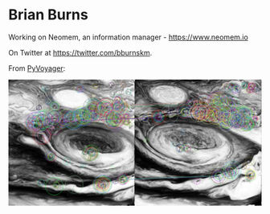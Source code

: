 # Brian Burns

Working on Neomem, an information manager - https://www.neomem.io

On Twitter at https://twitter.com/bburnskm.

From [PyVoyager](https://github.com/bburns/PyVoyager): 

![](https://github.com/bburns/PyVoyager/raw/master/images/C1637948_matching.jpg)
